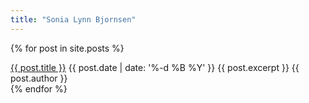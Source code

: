 ```yaml
---
title: "Sonia Lynn Bjornsen"
---
```


{% for post in site.posts %}
  <div itemscope itemtype="http://schema.org/NewsArticle">
    <a itemprop="url" href="{{ site.url }}{{ post.url }}"><span itemprop="name">{{ post.title }}</span></a>
    <time itemprop="datePublished" datetime="{{ post.date | date: '%Y-%m-%d' }}">{{ post.date | date: '%-d %B %Y' }}</time>
    {{ post.excerpt }}
    <span itemprop="author" itemscope itemid="person" class="hidden">{{ post.author }}</span>
  </div>
{% endfor %}
